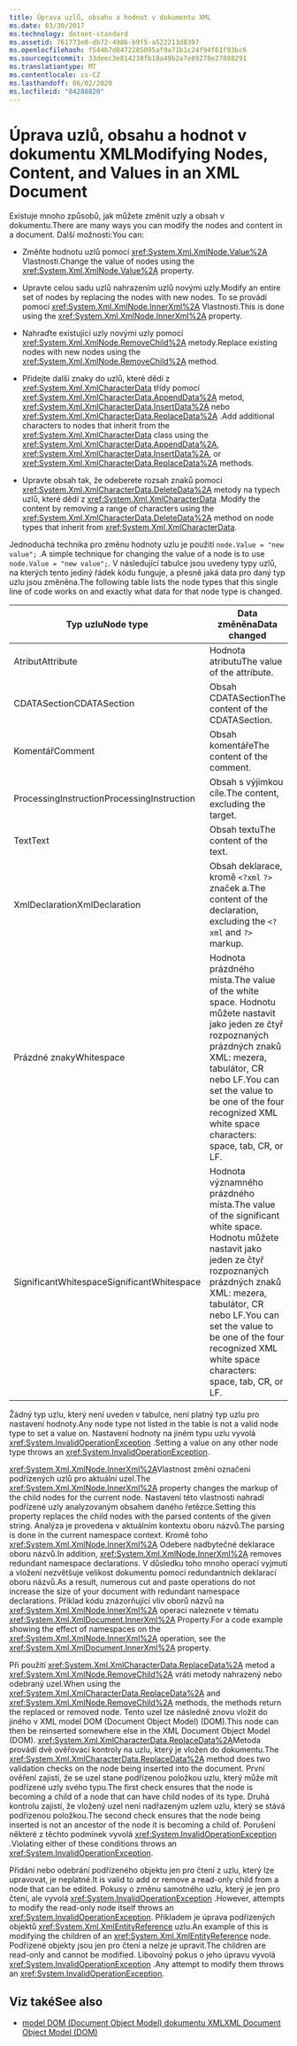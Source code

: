 ```yaml
---
title: Úprava uzlů, obsahu a hodnot v dokumentu XML
ms.date: 03/30/2017
ms.technology: dotnet-standard
ms.assetid: 761773e0-db72-4986-b9f5-a522213d8397
ms.openlocfilehash: f544b7d8472285095af9a71b1c24f94f61f93bc6
ms.sourcegitcommit: 33deec3e814238fb18a49b2a7e89278e27888291
ms.translationtype: MT
ms.contentlocale: cs-CZ
ms.lasthandoff: 06/02/2020
ms.locfileid: "84288820"
---
```

# <a name="modifying-nodes-content-and-values-in-an-xml-document"></a><span data-ttu-id="235fd-102">Úprava uzlů, obsahu a hodnot v dokumentu XML</span><span class="sxs-lookup"><span data-stu-id="235fd-102">Modifying Nodes, Content, and Values in an XML Document</span></span>
<span data-ttu-id="235fd-103">Existuje mnoho způsobů, jak můžete změnit uzly a obsah v dokumentu.</span><span class="sxs-lookup"><span data-stu-id="235fd-103">There are many ways you can modify the nodes and content in a document.</span></span> <span data-ttu-id="235fd-104">Další možnosti:</span><span class="sxs-lookup"><span data-stu-id="235fd-104">You can:</span></span>  
  
- <span data-ttu-id="235fd-105">Změňte hodnotu uzlů pomocí <xref:System.Xml.XmlNode.Value%2A> Vlastnosti.</span><span class="sxs-lookup"><span data-stu-id="235fd-105">Change the value of nodes using the <xref:System.Xml.XmlNode.Value%2A> property.</span></span>  
  
- <span data-ttu-id="235fd-106">Upravte celou sadu uzlů nahrazením uzlů novými uzly.</span><span class="sxs-lookup"><span data-stu-id="235fd-106">Modify an entire set of nodes by replacing the nodes with new nodes.</span></span> <span data-ttu-id="235fd-107">To se provádí pomocí <xref:System.Xml.XmlNode.InnerXml%2A> Vlastnosti.</span><span class="sxs-lookup"><span data-stu-id="235fd-107">This is done using the <xref:System.Xml.XmlNode.InnerXml%2A> property.</span></span>  
  
- <span data-ttu-id="235fd-108">Nahraďte existující uzly novými uzly pomocí <xref:System.Xml.XmlNode.RemoveChild%2A> metody.</span><span class="sxs-lookup"><span data-stu-id="235fd-108">Replace existing nodes with new nodes using the <xref:System.Xml.XmlNode.RemoveChild%2A> method.</span></span>  
  
- <span data-ttu-id="235fd-109">Přidejte další znaky do uzlů, které dědí z <xref:System.Xml.XmlCharacterData> třídy pomocí <xref:System.Xml.XmlCharacterData.AppendData%2A> metod, <xref:System.Xml.XmlCharacterData.InsertData%2A> nebo <xref:System.Xml.XmlCharacterData.ReplaceData%2A> .</span><span class="sxs-lookup"><span data-stu-id="235fd-109">Add additional characters to nodes that inherit from the <xref:System.Xml.XmlCharacterData> class using the <xref:System.Xml.XmlCharacterData.AppendData%2A>, <xref:System.Xml.XmlCharacterData.InsertData%2A>, or <xref:System.Xml.XmlCharacterData.ReplaceData%2A> methods.</span></span>  
  
- <span data-ttu-id="235fd-110">Upravte obsah tak, že odeberete rozsah znaků pomocí <xref:System.Xml.XmlCharacterData.DeleteData%2A> metody na typech uzlů, které dědí z <xref:System.Xml.XmlCharacterData> .</span><span class="sxs-lookup"><span data-stu-id="235fd-110">Modify the content by removing a range of characters using the <xref:System.Xml.XmlCharacterData.DeleteData%2A> method on node types that inherit from <xref:System.Xml.XmlCharacterData>.</span></span>  
  
 <span data-ttu-id="235fd-111">Jednoduchá technika pro změnu hodnoty uzlu je použití `node.Value = "new value";` .</span><span class="sxs-lookup"><span data-stu-id="235fd-111">A simple technique for changing the value of a node is to use `node.Value = "new value";`.</span></span> <span data-ttu-id="235fd-112">V následující tabulce jsou uvedeny typy uzlů, na kterých tento jediný řádek kódu funguje, a přesně jaká data pro daný typ uzlu jsou změněna.</span><span class="sxs-lookup"><span data-stu-id="235fd-112">The following table lists the node types that this single line of code works on and exactly what data for that node type is changed.</span></span>  
  
|<span data-ttu-id="235fd-113">Typ uzlu</span><span class="sxs-lookup"><span data-stu-id="235fd-113">Node type</span></span>|<span data-ttu-id="235fd-114">Data změněna</span><span class="sxs-lookup"><span data-stu-id="235fd-114">Data changed</span></span>|  
|---------------|------------------|  
|<span data-ttu-id="235fd-115">Atribut</span><span class="sxs-lookup"><span data-stu-id="235fd-115">Attribute</span></span>|<span data-ttu-id="235fd-116">Hodnota atributu</span><span class="sxs-lookup"><span data-stu-id="235fd-116">The value of the attribute.</span></span>|  
|<span data-ttu-id="235fd-117">CDATASection</span><span class="sxs-lookup"><span data-stu-id="235fd-117">CDATASection</span></span>|<span data-ttu-id="235fd-118">Obsah CDATASection</span><span class="sxs-lookup"><span data-stu-id="235fd-118">The content of the CDATASection.</span></span>|  
|<span data-ttu-id="235fd-119">Komentář</span><span class="sxs-lookup"><span data-stu-id="235fd-119">Comment</span></span>|<span data-ttu-id="235fd-120">Obsah komentáře</span><span class="sxs-lookup"><span data-stu-id="235fd-120">The content of the comment.</span></span>|  
|<span data-ttu-id="235fd-121">ProcessingInstruction</span><span class="sxs-lookup"><span data-stu-id="235fd-121">ProcessingInstruction</span></span>|<span data-ttu-id="235fd-122">Obsah s výjimkou cíle.</span><span class="sxs-lookup"><span data-stu-id="235fd-122">The content, excluding the target.</span></span>|  
|<span data-ttu-id="235fd-123">Text</span><span class="sxs-lookup"><span data-stu-id="235fd-123">Text</span></span>|<span data-ttu-id="235fd-124">Obsah textu</span><span class="sxs-lookup"><span data-stu-id="235fd-124">The content of the text.</span></span>|  
|<span data-ttu-id="235fd-125">XmlDeclaration</span><span class="sxs-lookup"><span data-stu-id="235fd-125">XmlDeclaration</span></span>|<span data-ttu-id="235fd-126">Obsah deklarace, kromě `<?xml` `?>` značek a.</span><span class="sxs-lookup"><span data-stu-id="235fd-126">The content of the declaration, excluding the `<?xml` and `?>` markup.</span></span>|  
|<span data-ttu-id="235fd-127">Prázdné znaky</span><span class="sxs-lookup"><span data-stu-id="235fd-127">Whitespace</span></span>|<span data-ttu-id="235fd-128">Hodnota prázdného místa.</span><span class="sxs-lookup"><span data-stu-id="235fd-128">The value of the white space.</span></span> <span data-ttu-id="235fd-129">Hodnotu můžete nastavit jako jeden ze čtyř rozpoznaných prázdných znaků XML: mezera, tabulátor, CR nebo LF.</span><span class="sxs-lookup"><span data-stu-id="235fd-129">You can set the value to be one of the four recognized XML white space characters: space, tab, CR, or LF.</span></span>|  
|<span data-ttu-id="235fd-130">SignificantWhitespace</span><span class="sxs-lookup"><span data-stu-id="235fd-130">SignificantWhitespace</span></span>|<span data-ttu-id="235fd-131">Hodnota významného prázdného místa.</span><span class="sxs-lookup"><span data-stu-id="235fd-131">The value of the significant white space.</span></span> <span data-ttu-id="235fd-132">Hodnotu můžete nastavit jako jeden ze čtyř rozpoznaných prázdných znaků XML: mezera, tabulátor, CR nebo LF.</span><span class="sxs-lookup"><span data-stu-id="235fd-132">You can set the value to be one of the four recognized XML white space characters: space, tab, CR, or LF.</span></span>|  
  
 <span data-ttu-id="235fd-133">Žádný typ uzlu, který není uveden v tabulce, není platný typ uzlu pro nastavení hodnoty.</span><span class="sxs-lookup"><span data-stu-id="235fd-133">Any node type not listed in the table is not a valid node type to set a value on.</span></span> <span data-ttu-id="235fd-134">Nastavení hodnoty na jiném typu uzlu vyvolá <xref:System.InvalidOperationException> .</span><span class="sxs-lookup"><span data-stu-id="235fd-134">Setting a value on any other node type throws an <xref:System.InvalidOperationException>.</span></span>  
  
 <span data-ttu-id="235fd-135"><xref:System.Xml.XmlNode.InnerXml%2A>Vlastnost změní označení podřízených uzlů pro aktuální uzel.</span><span class="sxs-lookup"><span data-stu-id="235fd-135">The <xref:System.Xml.XmlNode.InnerXml%2A> property changes the markup of the child nodes for the current node.</span></span> <span data-ttu-id="235fd-136">Nastavení této vlastnosti nahradí podřízené uzly analyzovaným obsahem daného řetězce.</span><span class="sxs-lookup"><span data-stu-id="235fd-136">Setting this property replaces the child nodes with the parsed contents of the given string.</span></span> <span data-ttu-id="235fd-137">Analýza je provedena v aktuálním kontextu oboru názvů.</span><span class="sxs-lookup"><span data-stu-id="235fd-137">The parsing is done in the current namespace context.</span></span> <span data-ttu-id="235fd-138">Kromě toho <xref:System.Xml.XmlNode.InnerXml%2A> Odebere nadbytečné deklarace oboru názvů.</span><span class="sxs-lookup"><span data-stu-id="235fd-138">In addition, <xref:System.Xml.XmlNode.InnerXml%2A> removes redundant namespace declarations.</span></span> <span data-ttu-id="235fd-139">V důsledku toho mnoho operací vyjmutí a vložení nezvětšuje velikost dokumentu pomocí redundantních deklarací oboru názvů.</span><span class="sxs-lookup"><span data-stu-id="235fd-139">As a result, numerous cut and paste operations do not increase the size of your document with redundant namespace declarations.</span></span> <span data-ttu-id="235fd-140">Příklad kódu znázorňující vliv oborů názvů na <xref:System.Xml.XmlNode.InnerXml%2A> operaci naleznete v tématu <xref:System.Xml.XmlDocument.InnerXml%2A> Property.</span><span class="sxs-lookup"><span data-stu-id="235fd-140">For a code example showing the effect of namespaces on the <xref:System.Xml.XmlNode.InnerXml%2A> operation, see the <xref:System.Xml.XmlDocument.InnerXml%2A> property.</span></span>  
  
 <span data-ttu-id="235fd-141">Při použití <xref:System.Xml.XmlCharacterData.ReplaceData%2A> metod a <xref:System.Xml.XmlNode.RemoveChild%2A> vrátí metody nahrazený nebo odebraný uzel.</span><span class="sxs-lookup"><span data-stu-id="235fd-141">When using the <xref:System.Xml.XmlCharacterData.ReplaceData%2A> and <xref:System.Xml.XmlNode.RemoveChild%2A> methods, the methods return the replaced or removed node.</span></span> <span data-ttu-id="235fd-142">Tento uzel lze následně znovu vložit do jiného v XML model DOM (Document Object Model) (DOM).</span><span class="sxs-lookup"><span data-stu-id="235fd-142">This node can then be reinserted somewhere else in the XML Document Object Model (DOM).</span></span> <span data-ttu-id="235fd-143"><xref:System.Xml.XmlCharacterData.ReplaceData%2A>Metoda provádí dvě ověřovací kontroly na uzlu, který je vložen do dokumentu.</span><span class="sxs-lookup"><span data-stu-id="235fd-143">The <xref:System.Xml.XmlCharacterData.ReplaceData%2A> method does two validation checks on the node being inserted into the document.</span></span> <span data-ttu-id="235fd-144">První ověření zajistí, že se uzel stane podřízenou položkou uzlu, který může mít podřízené uzly svého typu.</span><span class="sxs-lookup"><span data-stu-id="235fd-144">The first check ensures that the node is becoming a child of a node that can have child nodes of its type.</span></span> <span data-ttu-id="235fd-145">Druhá kontrolu zajistí, že vložený uzel není nadřazeným uzlem uzlu, který se stává podřízenou položkou.</span><span class="sxs-lookup"><span data-stu-id="235fd-145">The second check ensures that the node being inserted is not an ancestor of the node it is becoming a child of.</span></span> <span data-ttu-id="235fd-146">Porušení některé z těchto podmínek vyvolá <xref:System.InvalidOperationException> .</span><span class="sxs-lookup"><span data-stu-id="235fd-146">Violating either of these conditions throws an <xref:System.InvalidOperationException>.</span></span>  
  
 <span data-ttu-id="235fd-147">Přidání nebo odebrání podřízeného objektu jen pro čtení z uzlu, který lze upravovat, je neplatné.</span><span class="sxs-lookup"><span data-stu-id="235fd-147">It is valid to add or remove a read-only child from a node that can be edited.</span></span> <span data-ttu-id="235fd-148">Pokusy o změnu samotného uzlu, který je jen pro čtení, ale vyvolá <xref:System.InvalidOperationException> .</span><span class="sxs-lookup"><span data-stu-id="235fd-148">However, attempts to modify the read-only node itself throws an <xref:System.InvalidOperationException>.</span></span> <span data-ttu-id="235fd-149">Příkladem je úprava podřízených objektů <xref:System.Xml.XmlEntityReference> uzlu.</span><span class="sxs-lookup"><span data-stu-id="235fd-149">An example of this is modifying the children of an <xref:System.Xml.XmlEntityReference> node.</span></span> <span data-ttu-id="235fd-150">Podřízené objekty jsou jen pro čtení a nelze je upravit.</span><span class="sxs-lookup"><span data-stu-id="235fd-150">The children are read-only and cannot be modified.</span></span> <span data-ttu-id="235fd-151">Libovolný pokus o jeho úpravu vyvolá <xref:System.InvalidOperationException> .</span><span class="sxs-lookup"><span data-stu-id="235fd-151">Any attempt to modify them throws an <xref:System.InvalidOperationException>.</span></span>  
  
## <a name="see-also"></a><span data-ttu-id="235fd-152">Viz také</span><span class="sxs-lookup"><span data-stu-id="235fd-152">See also</span></span>

- [<span data-ttu-id="235fd-153">model DOM (Document Object Model) dokumentu XML</span><span class="sxs-lookup"><span data-stu-id="235fd-153">XML Document Object Model (DOM)</span></span>](xml-document-object-model-dom.md)
